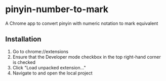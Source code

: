 # pinyin-number-to-mark
A Chrome app to convert pinyin with numeric notation to mark equivalent

## Installation ##
1. Go to chrome://extensions
2. Ensure that the Developer mode checkbox in the top right-hand corner is checked
3. Click "Load unpacked extension…"
4. Navigate to and open the local project
